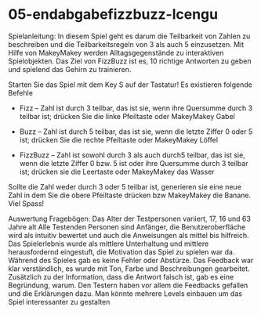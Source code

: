 # 05-endabgabefizzbuzz-lcengu

Spielanleitung: 
In diesem Spiel geht es darum die Teilbarkeit von Zahlen zu beschreiben und die Teilbarkeitsregeln von 3 als auch 5 einzusetzen. Mit Hilfe von MakeyMakey werden Alltagsgegenstände zu interaktiven Spielobjekten. Das Ziel von FizzBuzz ist es, 10 richtige Antworten zu geben und spielend das Gehirn zu trainieren. 


Starten Sie das Spiel mit dem Key S auf der Tastatur! 
Es existieren folgende Befehle 
-	Fizz – Zahl ist durch 3 teilbar, das ist sie, wenn ihre Quersumme durch 3 teilbar ist; drücken Sie die linke Pfeiltaste oder MakeyMakey Gabel 

-	Buzz – Zahl ist durch 5 teilbar, das ist sie, wenn die letzte Ziffer 0 oder 5 ist; drücken Sie die rechte Pfeiltaste oder MakeyMakey Löffel 

-	FizzBuzz – Zahl ist sowohl durch 3 als auch durch5 teilbar, das ist sie, wenn die letzte Ziffer 0 bzw. 5 ist oder ihre Quersumme durch 3 teilbar ist; drücken sie die Leertaste oder MakeyMakey das Wasser 

Sollte die Zahl weder durch 3 oder 5 teilbar ist, generieren sie eine neue Zahl in dem Sie die obere Pfeiltaste drücken bzw MakeyMakey die Banane. 
Viel Spass! 


Auswertung Fragebögen: 
Das Alter der Testpersonen variiert, 17, 16 und 63 Jahre alt
Alle Testenden Personen sind Anfänger, die Benutzeroberfläche wird als intuitiv bewertet und auch die Anweisungen als mittel bis hilfreich. 
Das Spielerlebnis wurde als mittlere Unterhaltung und mittlere herausfordernd eingestuft, die Motivation das Spiel zu spielen war da. 
Während des Spieles gab es keine Fehler oder Abstürze. Das Feedback war klar verständlich, es wurde mit Ton, Farbe und Beschreibungen gearbeitet. Zusätzlich zu der Information, dass die Antwort falsch ist, gab es eine Begründung, warum. Den Testern haben vor allem die Feedbacks gefallen und die Erklärungen dazu. Man könnte mehrere Levels einbauen um das Spiel interessanter zu gestalten 


